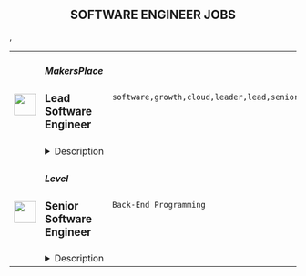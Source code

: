 <div align="center"><h2>SOFTWARE ENGINEER JOBS</h2></div><table><tr>
                <td width="100" height="100" rowspan="2">
                    <img src="https://remoteok.com/assets/img/jobs/54f50bfa3e806801fbfe58768edceca41675926970.peg" width="38px" height="auto">
                </td>
                <td width="300">
                    <h5>MakersPlace</h5>
                    <h3>Lead Software Engineer</h3>
                </td>
                <td width="300">
                    <code>software,growth,cloud,leader,lead,senior,go,engineer,engineering</code>
                </td>
                <td width="200">
                <text>2 days ago</text>
                </td>
                <td width="100" rowspan="2">
                <a href="https://remoteOK.com/remote-jobs/remote-lead-software-engineer-makersplace-191717" align="right" target="_blank">Apply</a>
                </td>
            </tr>
            <tr>
                <td colspan="3">
                <details><summary>Description</summary>
                <div><b style="font-size:18px;">About MakersPlace</b></div><div>Founded in 2018, MakersPlace is a curated online marketplace that allows artists to create and sell unique digital creations (NFTs) using blockchain technology (digital art marketplace). We offer a platform aimed at empowering digital creators to create and sell their unique pieces, while providing verifiable proof of authenticity, ownership, and scarcity on the blockchain. Stay up to date on all of our hottest drops and collaborations at MakersPlace on <a href="https://www.linkedin.com/company/makersplace" class="postings-link" rel="noopener noreferrer nofollow">Linkedin</a>, <a href="https://twitter.com/makersplaceco" class="postings-link" rel="noopener noreferrer nofollow">Twitter</a> and on our <a href="https://rare.makersplace.com/" class="postings-link" rel="noopener noreferrer nofollow">Blog</a>.</div><div><br></div><div><b><span style="font-size:18px;">About the Role</span></b></div><div><span style="font-size:11pt;">We are looking for a strong leader to join our team and work with us to invent the future of the digital economy.  We need someone who can easily lead by example and demonstrate accountability and impact.  This candidate will care deeply about their team and work to help them grow and achieve wildly amazing results. This person has worked in many stacks and frameworks and has deep knowledge in architecting reliable cloud systems at scale.  </span></div><p></p><h4>Our Principals</h4><p></p><p></p><ul>
<li>Clear and measurable objectives (focused on user value)</li>
<li>Isolated, Independent, single responsibility services</li>
<li>Starting small and failing fast</li>
<li>Experimentation and Innovation</li>
<li>Test Driven Culture</li>
<li>Prioritize learning</li>
</ul><p></p><h4>You Have</h4><p></p><p></p><ul>
<li>Degree in Computer Science or equivalent work experience (8+ years programming).</li>
<li>Strong customer-first mindset, necessary to build a world-class product.</li>
<li>Strong communication skills. Weâre a highly collaborative team.</li>
<li>Experience with a dynamic programming language such as Python. </li>
</ul><p></p><h4>Technical Stack</h4><p></p><p></p><ul>
<li>React, GraphQL</li>
<li>Python, Django, Celery</li>
<li>AWS, RDS, Kinesis, ElasticSearch, Redis, IPFS</li>
<li>Solidity, Hardhat </li>
<li>Web3, <a href="http://Ether.js" class="postings-link" rel="noopener noreferrer nofollow">Ether.js</a>
</li>
</ul><p></p><h4>Benefits and Perks</h4><p></p><p></p><ul>
<li>Health/Vision/Dental </li>
<li>$500 workstation stipend, with an additional $1000 after 6 months of employment.</li>
<li>Flexible vacation policy + 1 personal day off / month.</li>
<li>Weekly team sponsored lunches</li>
<li>$500/Quarter AirBnB stipendâ we want you to go out and enjoy life!</li>
<li>100% Remote</li>
<li>â¦and more!</li>
</ul><div><b style="font-size:18px;">The Team</b></div><div>At MakersPlace, we curate our team as carefully as we do our digital marketplace to ensure the best experience for both our creative community and employees. Our remote-first company was founded by senior engineering leaders from Pinterest, including the first engineer and former head of growth engineering, and is funded by top-tier venture capital funds and angels in Silicon Valley.</div><div><br></div><div><br></div><div><i>MakersPlace is an equal opportunity employer and highly values diversity. We do not discriminate on the basis of race, religion, color, national origin, gender, sexual orientation, age, marital status, veteran status, or disability status.</i></div><div><br></div><div><i>MakersPlace participates in E-Verify and will provide the federal government with your Form I-9 information to confirm that you are authorized to work in the U.S. </i></div><div>#li-remote</div><br/><br/>Please mention the word **CASHBACK** and tag RMzQuMTUwLjE4OC4xMA== when applying to show you read the job post completely (#RMzQuMTUwLjE4OC4xMA==). This is a beta feature to avoid spam applicants. Companies can search these words to find applicants that read this and see they're human.
                </details>
                </td>
            </tr>,<tr>
                <td width="100" height="100" rowspan="2">
                    <img src="https://wwr-pro.s3.amazonaws.com/logos/0083/6657/logo.gif" width="38px" height="auto">
                </td>
                <td width="300">
                    <h5>Level</h5>
                    <h3> Senior Software Engineer </h3>
                </td>
                <td width="300">
                    <code>Back-End Programming</code>
                </td>
                <td width="200">
                <text>3 days ago</text>
                </td>
                <td width="100" rowspan="2">
                <a href="https://weworkremotely.com/remote-jobs/level-senior-software-engineer" align="right" target="_blank">Apply</a>
                </td>
            </tr>
            <tr>
                <td colspan="3">
                <details><summary>Description</summary>
                <img src="https://we-work-remotely.imgix.net/logos/0083/6657/logo.gif?ixlib=rails-4.0.0&w=50&h=50&dpr=2&fit=fill&auto=compress" />

<p>
  <strong>Headquarters:</strong> Asheville, NC
    <br /><strong>URL:</strong> <a href="https://level.io">https://level.io</a>
</p>

<div>
<a href="https://level.io">Level</a> is building a modern remote monitoring and management solution. We are a small, well-funded, team that recently launched our product. We are searching for a strong, multi-talented individual contributor who is comfortable with systems-level programming and networking and can contribute to our agent, written in Go.<br><br><strong>Must-Haves</strong><br>- Deep knowledge of a systems language like C, Rust, or Go.<br>- Not afraid to dig into an RFC. Low-level internals excites you, rather than scare you away.<br>- Experience with system-level APIs in Windows (win32), macOS, and/or Linux.<br>- Excellent written communicator.<br>- Willing to learn and work with Go.<br><br><strong>Nice-to-Haves</strong><br>- You are comfortable using GCC and find yourself at home going through a C codebase.<br>- Familiarity with RPC and common methods of IPC such as sockets and named pipes.<br>- Video encoding experience. You have worked with VP8 and understand the spec.<br>- Building cross-platform libraries, our Go agent compiles to Windows, Darwin, and Linux on a variety of architectures.<br><br><strong>Things you might work on<br></strong>- Building a cross-platform application management system to give users the ability to automatically install and update apps.<br>- Working with VP8 to reduce the latency and bandwidth when streaming a device.<br>- Creating a native GUI for the agent.<br>- Adding a proxy to the agent that enables remote access to routers and switches.<br>- Implementing Trickle ICE to improve WebRTC connection times.<br><br><strong>Why you might want to work with us</strong><br>- We are a small, fully remote engineering team, and there are no layers of bureaucracy. You can have a huge impact here.<br>- We are very flexible with working hours, we don't expect you to work a consistent block of time, and we trust you to get your work done.<br>- We launched within the last year and are starting to grow.<br><br><strong>Why you might not want to work with us</strong><br>- We are an early-stage startup, and while we are well funded, we are careful with our runway and haven't splurged on extra perks like gym memberships or 401k matching.<br>- You want to work with a large team. We believe that small teams are better and do not intend to hire more until it is painful enough to warrant doing so.<br><br><strong>More<br>- </strong>120k USD annual compensation<br>- Most work and communication is async but we do require our employee workdays to have 4-5 hours of overlap with 9-5 EST. This allows us to hire from any timezone but still guarantee collaboration time.</div><div>
<br><strong>More About Us</strong><br>We are a small, close-knit team working to upend the RMM market with our new product. We have recently launched and have acquired our first hundred customers. Though we are a startup, our investors have given us a multi-year runway.<br><br>Our agent team is small, with just two developers. This hire should be an experienced self-starter that can make an impact on our product development. We aren't interested in someone that just wants to work down a list of pre-defined tasks. Our ideal candidate loves working on products and will help shape the direction of ours. We're going to be improving this product for years and want someone to come on this journey with us.<br><br>We really like the Basecamp philosophy and try to make sure that it doesn’t have to be crazy at work. We won’t ask that you work weekends, or late into the night. We don’t mind if you need to leave for an appointment in the middle of the day. We understand that software development doesn’t happen for 8 hours straight and don’t worry about counting time in the chair. We trust that given a fair timeline with a scope that you help us determine you will be able to deliver features. We are concerned with the end goal, not micromanaging you on the way there.</div><div> </div><div>Collaboration and communication are a critical aspect of how we work, a cover letter is a great way to provide a sample of how you communicate.<br><br>In your cover letter, please describe why you’re interested in working at Level, and what draws you to this role in particular. Specifics of your past experience that are relevant to this role are great to include, too.</div>

<p><strong>To apply:</strong> <a href="https://weworkremotely.com/remote-jobs/level-senior-software-engineer">https://weworkremotely.com/remote-jobs/level-senior-software-engineer</a></p>

                </details>
                </td>
            </tr>,<tr>
                <td width="100" height="100" rowspan="2">
                    <img src="https://wwr-pro.s3.amazonaws.com/logos/0064/7710/logo.gif" width="38px" height="auto">
                </td>
                <td width="300">
                    <h5>Credit Repair Cloud</h5>
                    <h3> Software Engineer</h3>
                </td>
                <td width="300">
                    <code>Back-End Programming</code>
                </td>
                <td width="200">
                <text>3 days ago</text>
                </td>
                <td width="100" rowspan="2">
                <a href="https://weworkremotely.com/remote-jobs/credit-repair-cloud-software-engineer" align="right" target="_blank">Apply</a>
                </td>
            </tr>
            <tr>
                <td colspan="3">
                <details><summary>Description</summary>
                <img src="https://we-work-remotely.imgix.net/logos/0064/7710/logo.gif?ixlib=rails-4.0.0&w=50&h=50&dpr=2&fit=fill&auto=compress" />

<p>
  <strong>Headquarters:</strong> Los Angeles, CA
    <br /><strong>URL:</strong> <a href="https://www.creditrepaircloud.com/careers">https://www.creditrepaircloud.com/careers</a>
</p>

<div><strong>Responsibilities:</strong></div><ul>
<li>Contribute to technical documentation.</li>
<li>Quickly produce well-organized, optimized, and documented source code.</li>
<li>Working closely with cross-functional in agile environment.</li>
<li>Ensuring the code compatibility and stability as per the current technical stack.</li>
<li>Analyze the business requirements and create precise technical specifications accordingly.</li>
<li>Applying the coding principles in order to solve the real time engineering problems.</li>
<li>Creating innovative solutions to meet the company’s technical needs.</li>
<li>Managing the software development lifecycle and monitoring the system performance.</li>
<li>Testing the piece of working code written, and fixing the bugs reported.</li>
</ul><div><strong>Requirements:</strong></div><div><br></div><ul>
<li>Bachelor’s degree in computer science or related area.</li>
<li>3-5 years of prior work experience as a PHP Developer.</li>
<li>Knowledge of front-end technologies including CSS3, JavaScript, and HTML5</li>
<li>Understanding of object-oriented PHP programming.</li>
<li>Knowledge of PHP web frameworks including Laravel, Lumen and CodeIgniter.</li>
<li>Proficient with code versioning tools including Git, BitBucket.</li>
<li>Proficient in full stack application development with concentration of back-end.</li>
<li>Familiarity with SQL/NoSQL databases.</li>
<li>Good to have knowledge of Micro Service Architecture.</li>
<li>Familiarity with RESTful APIs.</li>
<li>Knowledge of modern authorization mechanisms, such as JSON Web Token.</li>
</ul><div><br></div><div>Want to learn more? Visit our careers page <a href="https://www.creditrepaircloud.com/careers">https://www.creditrepaircloud.com/careers</a>
</div><div><br></div><div><em>Credit Repair Cloud is an Equal Opportunity Employer and is committed to working with a diverse staff. We hire globally for talent and drive and value members by work deliverables and passion. No matter what race, color, creed, religion, gender, gender identity, gender expression, national origin, citizenship, age, sex, sexual orientation, pregnancy, marital status, ancestry, physical or mental disability, military or veteran status, or any other characteristic protected by law, we are all equal here.</em></div>

<p><strong>To apply:</strong> <a href="https://weworkremotely.com/remote-jobs/credit-repair-cloud-software-engineer">https://weworkremotely.com/remote-jobs/credit-repair-cloud-software-engineer</a></p>

                </details>
                </td>
            </tr>,<tr>
                <td width="100" height="100" rowspan="2">
                    <img src="https://wwr-pro.s3.amazonaws.com/logos/0076/4287/logo.gif" width="38px" height="auto">
                </td>
                <td width="300">
                    <h5>Stimulus</h5>
                    <h3> Software engineer</h3>
                </td>
                <td width="300">
                    <code>Full-Stack Programming</code>
                </td>
                <td width="200">
                <text>121 days ago</text>
                </td>
                <td width="100" rowspan="2">
                <a href="https://weworkremotely.com/remote-jobs/stimulus-software-engineer" align="right" target="_blank">Apply</a>
                </td>
            </tr>
            <tr>
                <td colspan="3">
                <details><summary>Description</summary>
                <img src="https://we-work-remotely.imgix.net/logos/0076/4287/logo.gif?ixlib=rails-4.0.0&w=50&h=50&dpr=2&fit=fill&auto=compress" />

<p>
  <strong>Headquarters:</strong> Amsterdam, NY
    <br /><strong>URL:</strong> <a href="https://www.stimulus.com/">https://www.stimulus.com/</a>
</p>

<div><strong>About Stimulus</strong></div><div>
<a href="https://www.stimulus.com/jobs/Stimulus.com">Stimulus</a> is a social platform started by Sticker Mule to show what's possible if your mission is to increase human happiness.</div><div><br></div><div><strong>We offer</strong></div><div>1. Remote work with flexible schedules</div><div>2. A privately owned, low-stress culture.</div><div>3. A fun "no bullshit" work environment</div><div><br></div><div>
<strong>We like you to know<br></strong>1. Docker<br>2. NextJS<br>3. TypeScript<br>4. React<br>5. NodeJS<br>6. GraphQL<br>7. Redis</div><div><br></div><div><strong>Compensation and benefits</strong></div><div>1. Salary: $135k+ based on experience</div><div>2. $20,000 signing bonus</div><div>3. 4 weeks vacation + holidays based on your country of residence</div><div><br></div>

<p><strong>To apply:</strong> <a href="https://weworkremotely.com/remote-jobs/stimulus-software-engineer">https://weworkremotely.com/remote-jobs/stimulus-software-engineer</a></p>

                </details>
                </td>
            </tr></table>